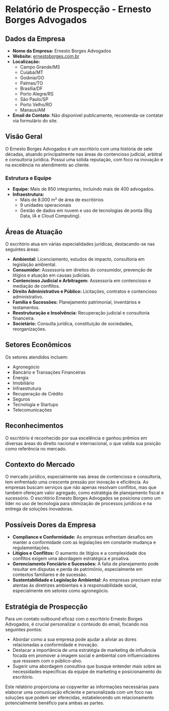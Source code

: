 # Relatório de Prospecção - Ernesto Borges Advogados 

## Dados da Empresa
- **Nome da Empresa:** Ernesto Borges Advogados
- **Website:** [ernestoborges.com.br](https://www.ernestoborges.com.br)
- **Localização:** 
  - Campo Grande/MS
  - Cuiabá/MT
  - Goiânia/GO
  - Palmas/TO
  - Brasília/DF
  - Porto Alegre/RS
  - São Paulo/SP
  - Porto Velho/RO
  - Manaus/AM
- **Email de Contato:** Não disponível publicamente, recomenda-se contatar via formulário do site.

## Visão Geral
O Ernesto Borges Advogados é um escritório com uma história de sete décadas, atuando principalmente nas áreas de contencioso judicial, arbitral e consultoria jurídica. Possui uma sólida reputação, com foco na inovação e na excelência no atendimento ao cliente.

### Estrutura e Equipe
- **Equipe:** Mais de 850 integrantes, incluindo mais de 400 advogados.
- **Infraestrutura:** 
  - Mais de 8.000 m² de área de escritórios
  - 9 unidades operacionais
  - Gestão de dados em nuvem e uso de tecnologias de ponta (Big Data, IA e Cloud Computing).
  
## Áreas de Atuação
O escritório atua em várias especialidades jurídicas, destacando-se nas seguintes áreas:
- **Ambiental:** Licenciamento, estudos de impacto, consultoria em legislação ambiental.
- **Consumidor:** Assessoria em direitos do consumidor, prevenção de litígios e atuação em causas judiciais.
- **Contencioso Judicial e Arbitragem:** Assessoria em contencioso e mediação de conflitos.
- **Direito Administrativo e Público:** Licitações, contratos e contencioso administrativo.
- **Família e Sucessões:** Planejamento patrimonial, inventários e testamentos.
- **Reestruturação e Insolvência:** Recuperação judicial e consultoria financeira.
- **Societário:** Consulta jurídica, constituição de sociedades, reorganizações.

## Setores Econômicos
Os setores atendidos incluem:
- Agronegócio
- Bancário e Transações Financeiras
- Energia
- Imobiliário
- Infraestrutura
- Recuperação de Crédito
- Seguros
- Tecnologia e Startups
- Telecomunicações

## Reconhecimentos
O escritório é reconhecido por sua excelência e ganhou prêmios em diversas áreas do direito nacional e internacional, o que valida sua posição como referência no mercado.

## Contexto do Mercado
O mercado jurídico, especialmente nas áreas de contencioso e consultoria, tem enfrentado uma crescente pressão por inovação e eficiência. As empresas buscam serviços que não apenas resolvam conflitos, mas que também ofereçam valor agregado, como estratégia de planejamento fiscal e sucessório. O escritório Ernesto Borges Advogados se posiciona como um líder no uso de tecnologia para otimização de processos jurídicos e na entrega de soluções inovadoras.

## Possíveis Dores da Empresa
- **Compliance e Conformidade:** As empresas enfrentam desafios em manter a conformidade com as legislações em constante mudança e regulamentações.
- **Litígios e Conflitos:** O aumento de litígios e a complexidade dos conflitos exigem uma abordagem estratégica e proativa.
- **Gerenciamento Fonciário e Sucessões:** A falta de planejamento pode resultar em disputas e perda de patrimônio, especialmente em contextos familiares e de sucessão.
- **Sustentabilidade e Legislação Ambiental:** As empresas precisam estar atentas às diretrizes ambientais e à responsabilidade social, especialmente em setores como agronegócio.

## Estratégia de Prospecção
Para um contato outbound eficaz com o escritório Ernesto Borges Advogados, é crucial personalizar o conteúdo do email, focando nos seguintes pontos:
- Abordar como a sua empresa pode ajudar a aliviar as dores relacionadas a conformidade e inovação.
- Destacar a importância de uma estratégia de marketing de influência focada em promover a imagem social e ambiental com influenciadores que ressoem com o público-alvo.
- Sugerir uma abordagem consultiva que busque entender mais sobre as necessidades específicas da equipe de marketing e posicionamento do escritório.

Este relatório proporciona ao copywriter as informações necessárias para elaborar uma comunicação eficiente e personalizada com um foco nas soluções que podem ser oferecidas, estabelecendo um relacionamento potencialmente benéfico para ambas as partes.